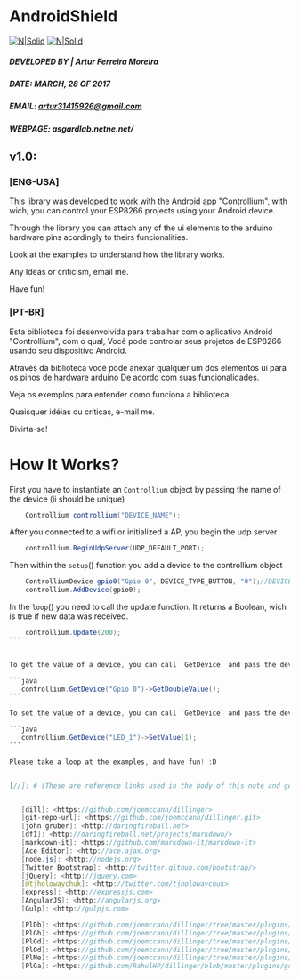 # AndroidShield


[![N|Solid](http://asgardlab.netne.net/play_github.png)](https://play.google.com/store/apps/details?id=com.daedalusstone.sigma.controllium)   [![N|Solid](http://asgardlab.netne.net/github_instagram_icon.png)](https://www.instagram.com/artur31415926/)



##### DEVELOPED BY | Artur Ferreira Moreira
##### DATE:           MARCH, 28 OF 2017
##### EMAIL:          artur31415926@gmail.com
##### WEBPAGE:        asgardlab.netne.net/

## v1.0:
### [ENG-USA]
This library was developed to work with the Android app "Controllium", with wich,
you can control your ESP8266 projects using your Android device.

Through the library you can attach any of the ui elements to the arduino hardware pins
acordingly to theirs funcionalities.

Look at the examples to understand how the library works.

Any Ideas or criticism, email me.

Have fun!

### [PT-BR]
Esta biblioteca foi desenvolvida para trabalhar com o aplicativo Android "Controllium", com o qual,
Você pode controlar seus projetos de ESP8266 usando seu dispositivo Android.

Através da biblioteca você pode anexar qualquer um dos elementos ui para os pinos de hardware arduino
De acordo com suas funcionalidades.

Veja os exemplos para entender como funciona a biblioteca.

Quaisquer idéias ou críticas, e-mail me.

Divirta-se!
        
        
# How It Works?

First you have to instantiate an `Controllium` object by passing the name of the device (ii should be unique)
  
```java
    Controllium controllium("DEVICE_NAME");
```

After you connected to a wifi or initialized a AP, you begin the udp server

```java
	controllium.BeginUdpServer(UDP_DEFAULT_PORT);
```

Then within the `setup`() function you add a device to the controllium object

```java
    ControlliumDevice gpio0("Gpio 0", DEVICE_TYPE_BUTTON, "0");//DEVICE_NAME, TYPE, INITIAL_VALUE 
	controllium.AddDevice(gpio0);
```

In the `loop`() you need to call the update function.
It returns a Boolean, wich is true if new data was received.

````java
	controllium.Update(200);
```


To get the value of a device, you can call `GetDevice` and pass the device name that you used to create earlier

```java
   controllium.GetDevice("Gpio 0")->GetDoubleValue();
```

To set the value of a device, you can call `GetDevice` and pass the device name that you used to create earlier as well

```java
   controllium.GetDevice("LED_1")->SetValue(1);
```

Please take a loop at the examples, and have fun! :D 


[//]: # (These are reference links used in the body of this note and get stripped out when the markdown processor does its job. There is no need to format nicely because it shouldn't be seen. Thanks SO - http://stackoverflow.com/questions/4823468/store-comments-in-markdown-syntax)


   [dill]: <https://github.com/joemccann/dillinger>
   [git-repo-url]: <https://github.com/joemccann/dillinger.git>
   [john gruber]: <http://daringfireball.net>
   [df1]: <http://daringfireball.net/projects/markdown/>
   [markdown-it]: <https://github.com/markdown-it/markdown-it>
   [Ace Editor]: <http://ace.ajax.org>
   [node.js]: <http://nodejs.org>
   [Twitter Bootstrap]: <http://twitter.github.com/bootstrap/>
   [jQuery]: <http://jquery.com>
   [@tjholowaychuk]: <http://twitter.com/tjholowaychuk>
   [express]: <http://expressjs.com>
   [AngularJS]: <http://angularjs.org>
   [Gulp]: <http://gulpjs.com>

   [PlDb]: <https://github.com/joemccann/dillinger/tree/master/plugins/dropbox/README.md>
   [PlGh]: <https://github.com/joemccann/dillinger/tree/master/plugins/github/README.md>
   [PlGd]: <https://github.com/joemccann/dillinger/tree/master/plugins/googledrive/README.md>
   [PlOd]: <https://github.com/joemccann/dillinger/tree/master/plugins/onedrive/README.md>
   [PlMe]: <https://github.com/joemccann/dillinger/tree/master/plugins/medium/README.md>
   [PlGa]: <https://github.com/RahulHP/dillinger/blob/master/plugins/googleanalytics/README.md>
